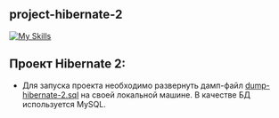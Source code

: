 ## project-hibernate-2
[![My Skills](https://skillicons.dev/icons?i=java,idea,mysql,hibernate,maven)](https://skillicons.dev)
## Проект Hibernate 2:

* Для запуска проекта необходимо развернуть дамп-файл [dump-hibernate-2.sql](./src/main/resources/dump-hibernate-2.sql) 
на своей локальной машине. В качестве БД используется MySQL.
